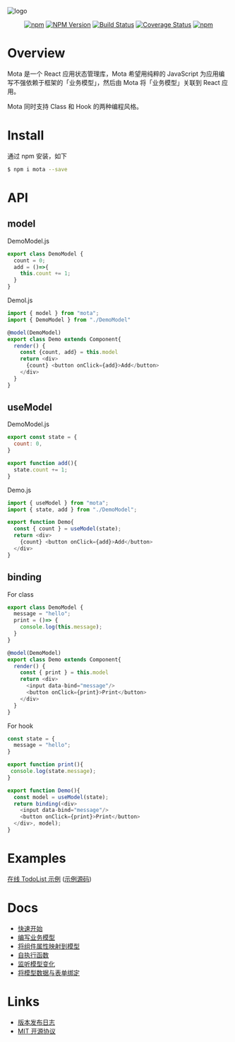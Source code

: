 ![logo](https://raw.githubusercontent.com/Houfeng/mota/master/docs/logo.jpg)

<div align="center">

[![npm](https://img.shields.io/npm/l/mota.svg)](LICENSE.md)
[![NPM Version](https://img.shields.io/npm/v/mota.svg)](https://www.npmjs.com/package/mota)
[![Build Status](https://www.travis-ci.org/Houfeng/mota.svg?branch=master)](https://www.travis-ci.org/Houfeng/mota)
[![Coverage Status](https://coveralls.io/repos/github/Houfeng/mota/badge.svg?branch=master)](https://coveralls.io/github/Houfeng/mota?branch=master)
[![npm](https://img.shields.io/npm/dt/mota.svg)](https://www.npmjs.com/package/mota)

</div>

# Overview

Mota 是一个 React 应用状态管理库，Mota 希望用纯粹的 JavaScript 为应用编写不强依赖于框架的「业务模型」，然后由 Mota 将「业务模型」关联到 React 应用。

Mota 同时支持 Class 和 Hook 的两种编程风格。

# Install

通过 npm 安装，如下
```sh
$ npm i mota --save
```

# API

## model

DemoModel.js
```js
export class DemoModel {
  count = 0;
  add = ()=>{
    this.count += 1;
  }
}
```

Demol.js
```js
import { model } from "mota";
import { DemoModel } from "./DemoModel"

@model(DemoModel)
export class Demo extends Component{
  render() {
    const {count, add} = this.model
    return <div>
      {count} <button onClick={add}>Add</button>
    </div>
  }
}
```

## useModel

DemoModel.js
```js
export const state = {
  count: 0,
}

export function add(){
  state.count += 1;
}
```

Demo.js
```js
import { useModel } from "mota";
import { state, add } from "./DemoModel";

export function Demo{
  const { count } = useModel(state);
  return <div>
    {count} <button onClick={add}>Add</button>
  </div>
}
```

## binding

For class
```js
export class DemoModel {
  message = "hello";
  print = ()=> {
    console.log(this.message);
  }
}

@model(DemoModel)
export class Demo extends Component{
  render() {
    const { print } = this.model
    return <div>
      <input data-bind="message"/>
      <button onClick={print}>Print</button>
    </div>
  }
}
```

For hook
```js
const state = {
  message = "hello";
}

export function print(){
 console.log(state.message);
}

export function Demo(){
  const model = useModel(state);
  return binding(<div>
    <input data-bind="message"/>
    <button onClick={print}>Print</button>
  </div>, model);
}
```

# Examples

[在线 TodoList 示例](http://houfeng.net/dn-template-mota/example/)
([示例源码](https://github.com/Houfeng/dn-template-mota))

# Docs
- [快速开始](http://houfeng.net/mota/#!/zh/guide/quick)
- [编写业务模型](http://houfeng.net/mota/#!/zh/guide/model)
- [将组件属性映射到模型](http://houfeng.net/mota/#!/zh/guide/mapping)
- [自执行函数](http://houfeng.net/mota/#!/zh/guide/autorun)
- [监听模型变化](http://houfeng.net/mota/#!/zh/guide/watch)
- [将模型数据与表单绑定](http://houfeng.net/mota/#!/zh/guide/binding)

# Links
- [版本发布日志](https://github.com/Houfeng/mota/releases)
- [MIT 开源协议](https://tldrlegal.com/license/mit-license)
